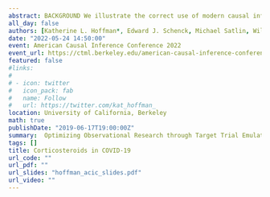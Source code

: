 ```yaml
---
abstract: BACKGROUND We illustrate the correct use of modern causal inference methods and compare to standard research practice to estimate the effect of corticosteroids on mortality in hospitalized COVID-19 patients in an observational dataset. We use several large RCTs to benchmark our results. METHODS Our retrospective data contains 3,293 COVID-19 patients hospitalized at NewYork Presbyterian March 1-May 15, 2020. Lack of clinical knowledge on COVID-19 at this time meant high variability existed in the administration of steroids, providing a unique opportunity in terms of experimentation. We design our study using the Target Trial Emulation framework. We estimate an intervention of 6 days of steroids administered at the time of severe hypoxia and contrast with an intervention of no steroids. Data include dozens of longitudinal confounders and estimation is non-parametric using a Sequentially Double Robust estimator where the probabilities of treatment, outcome, and censoring are estimated using flexible regressions via superlearning. We compare these analyses to standard practice in clinical research, i.e. Cox models for point- and time-varying treatments with variations in patient population, time zero, and treatment windows, with and without inverse probability weighting.  RESULTS The effect in our target trial emulation is qualitatively identical to RCT results, estimated to reduce 28-day mortality from 32% (31,34) to 23% (21,24). Estimates from standard clinical practice vary widely in directionality and significance, and are sensitive to study design, especially choice in time window for treatment protocol. Widening the time frame for treatment increases selection bias (patients die before they have an opportunity to receive steroids), but is necessary for adequate sample size. CONCLUSION In an opportunity to study observational clinical data during a time when RCTs were simultaneously occurring, modern causal inference methods outperform standard research practice.
all_day: false
authors: [Katherine L. Hoffman*, Edward J. Schenck, Michael Satlin, Will Whalen, Di Pan, Nicholas Williams, Ivan Diaz]
date: "2022-05-24 14:50:00"
event: American Causal Inference Conference 2022
event_url: https://ctml.berkeley.edu/american-causal-inference-conference-2022
featured: false
#links:
#
# - icon: twitter
#   icon_pack: fab
#   name: Follow
#   url: https://twitter.com/kat_hoffman_
location: University of California, Berkeley
math: true
publishDate: "2019-06-17T19:00:00Z"
summary:  Optimizing Observational Research through Target Trial Emulations
tags: []
title: Corticosteroids in COVID-19
url_code: ""
url_pdf: ""
url_slides: "hoffman_acic_slides.pdf"
url_video: ""
---
```

